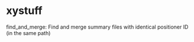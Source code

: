 # xystuff
find_and_merge: Find and merge summary files with 
		identical positioner ID (in the same path)

